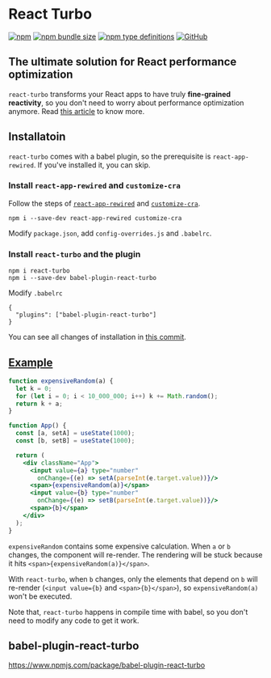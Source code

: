 # React Turbo

[![npm](https://img.shields.io/npm/v/react-turbo?style=flat-square)](https://www.npmjs.com/package/react-turbo)
[![npm bundle size](https://img.shields.io/bundlephobia/minzip/react-turbo?style=flat-square)](https://bundlephobia.com/result?p=react-turbo)
[![npm type definitions](https://img.shields.io/npm/types/typescript?style=flat-square)](https://github.com/oney/react-turbo/blob/master/src/index.tsx)
[![GitHub](https://img.shields.io/github/license/oney/react-turbo?style=flat-square)](https://github.com/oney/react-turbo/blob/master/LICENSE)

## The ultimate solution for React performance optimization

`react-turbo` transforms your React apps to have truly **fine-grained reactivity**, so you don't need to worry about performance optimization anymore. Read [this article](https://medium.com/@anokyy/react-turbo-the-ultimate-solution-to-optimize-react-performance-b666ca9db0b5) to know more.

## Installatoin

`react-turbo` comes with a babel plugin, so the prerequisite is `react-app-rewired`. If you've installed it, you can skip.

### Install `react-app-rewired` and `customize-cra`

Follow the steps of [`react-app-rewired`](https://github.com/timarney/react-app-rewired) and [`customize-cra`](https://github.com/arackaf/customize-cra).

```
npm i --save-dev react-app-rewired customize-cra
```
Modify `package.json`, add `config-overrides.js` and `.babelrc`.

### Install `react-turbo` and the plugin
```
npm i react-turbo
npm i --save-dev babel-plugin-react-turbo
```
Modify `.babelrc`
```
{
  "plugins": ["babel-plugin-react-turbo"]
}
```
You can see all changes of installation in [this commit](https://github.com/oney/react-turbo-demo/commit/0158d28896468162636daba3aaf7431a7b3d03b4).

## [Example](https://github.com/oney/react-turbo-demo)

```jsx
function expensiveRandom(a) {
  let k = 0;
  for (let i = 0; i < 10_000_000; i++) k += Math.random();
  return k + a;
}

function App() {
  const [a, setA] = useState(1000);
  const [b, setB] = useState(1000);

  return (
    <div className="App">
      <input value={a} type="number"
        onChange={(e) => setA(parseInt(e.target.value))}/>
      <span>{expensiveRandom(a)}</span>
      <input value={b} type="number"
        onChange={(e) => setB(parseInt(e.target.value))}/>
      <span>{b}</span>
    </div>
  );
}
```

`expensiveRandom` contains some expensive calculation. When `a` or `b` changes, the component will re-render. The rendering will be stuck because it hits `<span>{expensiveRandom(a)}</span>`.

With `react-turbo`, when `b` changes, only the elements that depend on `b` will re-render (`<input value={b}` and `<span>{b}</span>`), so `expensiveRandom(a)` won't be executed.

Note that, `react-turbo` happens in compile time with babel, so you don't need to modify any code to get it work.

## babel-plugin-react-turbo

https://www.npmjs.com/package/babel-plugin-react-turbo

